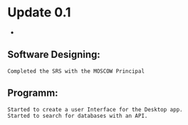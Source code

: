 # Update 0.1 
-
Software Designing:
--------------------
	Completed the SRS with the MOSCOW Principal

Programm:
-------------------
	Started to create a user Interface for the Desktop app.
	Started to search for databases with an API.
